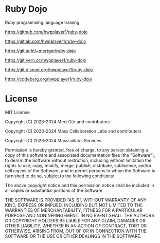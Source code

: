 # Ruby Dojo

Ruby programming language training

https://github.com/hwpplayer1/ruby-dojo

https://gitlab.com/hwpplayer1/ruby-dojo

https://git.sr.ht/~mertgor/ruby-dojo

https://git.vern.cc/hwpplayer1/ruby-dojo

https://git.disroot.org/hwpplayer1/ruby-dojo

https://codeberg.org/hwpplayer1/ruby-dojo

# License

MIT License

Copyright (C) 2023-2024 Mert Gör and contributors

Copyright (C) 2023-2024 Mass Collaboration Labs and contributors

Copyright (C) 2023-2024 Masscollabs Services

Permission is hereby granted, free of charge, to any person obtaining a copy
of this software and associated documentation files (the "Software"), to deal
in the Software without restriction, including without limitation the rights
to use, copy, modify, merge, publish, distribute, sublicense, and/or sell
copies of the Software, and to permit persons to whom the Software is
furnished to do so, subject to the following conditions:

The above copyright notice and this permission notice shall be included in all
copies or substantial portions of the Software.

THE SOFTWARE IS PROVIDED "AS IS", WITHOUT WARRANTY OF ANY KIND, EXPRESS OR
IMPLIED, INCLUDING BUT NOT LIMITED TO THE WARRANTIES OF MERCHANTABILITY,
FITNESS FOR A PARTICULAR PURPOSE AND NONINFRINGEMENT. IN NO EVENT SHALL THE
AUTHORS OR COPYRIGHT HOLDERS BE LIABLE FOR ANY CLAIM, DAMAGES OR OTHER
LIABILITY, WHETHER IN AN ACTION OF CONTRACT, TORT OR OTHERWISE, ARISING FROM,
OUT OF OR IN CONNECTION WITH THE SOFTWARE OR THE USE OR OTHER DEALINGS IN THE
SOFTWARE.
